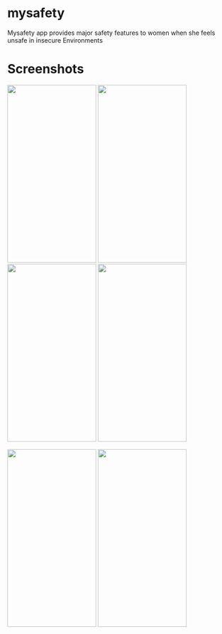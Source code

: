 # mysafety

Mysafety app provides major safety features to women when she feels unsafe in insecure Environments


# Screenshots
<img src="https://user-images.githubusercontent.com/26144019/42167383-9523336c-7e2b-11e8-8110-dc2c2b675517.png" width="200"
 height="400">    <img src="https://user-images.githubusercontent.com/26144019/42170215-8db5d762-7e33-11e8-931f-4740aecd81f1.png" width="200" height="400">
<img src="https://user-images.githubusercontent.com/26144019/42167412-aa0a8eec-7e2b-11e8-8ebd-f4b1f70d5fbb.jpg" width="200"
 height="400">  <img src="https://user-images.githubusercontent.com/26144019/42167400-a098f3bc-7e2b-11e8-8510-1559c7cbb941.jpg" width="200" 
 height="400">

<img src="https://user-images.githubusercontent.com/26144019/42167531-fd4d4176-7e2b-11e8-838b-12c36aa872dc.png" width="200" 
 height="400">   <img src="https://user-images.githubusercontent.com/26144019/42167554-07c2e3fe-7e2c-11e8-92df-350fab5aeb5f.png" width="200"
height="400">



